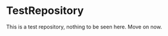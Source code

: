 TestRepository
==============

This is a test repository, nothing to be seen here. Move on now.  
 
 
  
 
 
  
   
   
    
    
   
    
  
   
 
  
   
  
  
  
  
 
